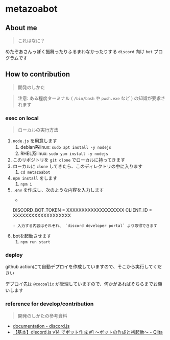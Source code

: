 # metazoabot

## About me

> これはなに？

めたぞあさんっぽく振舞ったりふるまわなかったりする `discord` 向け `bot` プログラムです

## How to contribution

> 開発のしかた

> 注意: ある程度ターミナル ( `/bin/bash` や `pwsh.exe` など ) の知識が要求されます

### exec on local

> ローカルの実行方法

1. `node.js` を用意します
    1. debian系linux: `sudo apt install -y nodejs`
    2. RHEL系linux: `sudo yum install -y nodejs`
2. このリポジトリを `git clone` でローカルに持ってきます
3. ローカルに `clone` してきたら、このディレクトリの中に入ります
    1. `cd metazoabot`
4. `npm install` をします
    1. `npm i`
5. `.env` を作成し、次のような内容を入力します
    - ```.env
    DISCORD_BOT_TOKEN = XXXXXXXXXXXXXXXXXXX
    CLIENT_ID = XXXXXXXXXXXXXXXXXXX
    ```
    - 入力する内容はそれぞれ、 `discord developer portal` より取得できます
5. botを起動させます
    1. `npm run start`

### deploy

github actionにて自動デプロイを作成していますので、そこから実行してください

デプロイ先は `@cocoalix` が管理していますので、何かがあればそちらまでお願いします

### reference for develop/contribution

> 開発のしかたの参考資料

- [documentation - discord.js](https://discord.js.org/docs/packages/discord.js/14.14.1)
- [【基本】discord.js v14 でボット作成 #1 ～ボットの作成と初起動～ - Qiita](https://qiita.com/hitori_yuu/items/619de9786ffc9288c1d6#%E3%83%9C%E3%83%83%E3%83%88%E3%81%AE%E3%82%A2%E3%82%AB%E3%82%A6%E3%83%B3%E3%83%88%E4%BD%9C%E6%88%90)
